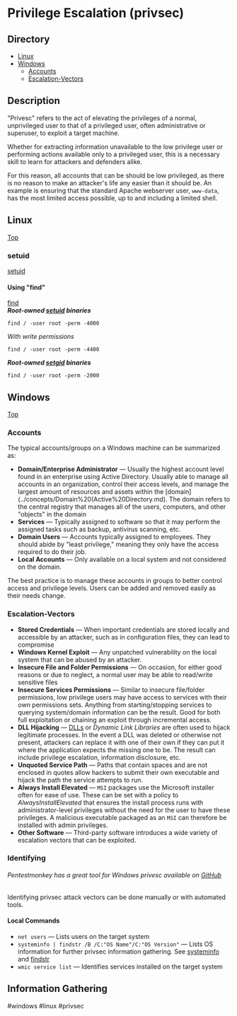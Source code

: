 # Privilege Escalation (privsec)
## Directory

- [Linux](#Linux)
- [Windows](#Windows)
	- [Accounts](#Accounts)
	- [Escalation-Vectors](#Escalation-Vectors)
## Description
"Privesc" refers to the act of elevating the privileges of a normal, unprivileged user to that of a privileged user, often administrative or superuser, to exploit a target machine. 

Whether for extracting information unavailable to the low privilege user or performing actions available only to a privileged user, this is a necessary skill to learn for attackers and defenders alike. 

For this reason, all accounts that can be should be low privileged, as there is no reason to make an attacker's life any easier than it should be. An example is ensuring that the standard Apache webserver user, `www-data`, has the most limited access possible, up to and including a limited shell. 

## Linux
[Top](#Directory)

### setuid
[setuid](../Linux%20Fundamentals/11%20File%20Permissions.md#setuid)
#### Using "find" 
[find](../../Tools,%20Binaries,%20and%20Programs/Linux%20CLI%20Utilities/Fundamental%20Linux/find.md)  
***Root-owned [setuid](../../../Knowledge%20Base/Linux%20Fundamentals/11%20File%20Permissions.md#setuid) binaries***
```
find / -user root -perm -4000
```
*With write permissions*
```
find / -user root -perm -4400
```
***Root-owned [setgid](../../../Knowledge%20Base/Linux%20Fundamentals/11%20File%20Permissions.md#setgid) binaries***
```
find / -user root -perm -2000
```


## Windows
[Top](#Directory)

### Accounts
The typical accounts/groups on a Windows machine can be summarized as:
- **Domain/Enterprise Administrator** &mdash; Usually the highest account level found in an enterprise using Active Directory. Usually able to manage all accounts in an organization, control their access levels, and manage the largest amount of resources and assets within the [domain](../concepts/Domain%20(Active%20Directory.md). The domain refers to the central registry that manages all of the users, computers, and other "objects" in the domain 
- **Services** &mdash; Typically assigned to software so that it may perform the assigned tasks such as backup, antivirus scanning, etc. 
- **Domain Users**  &mdash; Accounts typically assigned to employees. They should abide by "least privilege," meaning they only have the access required to do their job. 
- **Local Accounts**  &mdash; Only available on a local system and not considered on the domain. 

The best practice is to manage these accounts in groups to better control access and privilege levels. Users can be added and removed easily as their needs change. 

### Escalation-Vectors
- **Stored Credentials** &mdash; When important credentials are stored locally and accessible by an attacker, such as in configuration files, they can lead to compromise
- **Windows Kernel Exploit** &mdash; Any unpatched vulnerability on the local system that can be abused by an attacker. 
- **Insecure File and Folder Permissions** &mdash; On occasion, for either good reasons or due to neglect, a normal user may be able to read/write sensitive files
- **Insecure Services Permissions** &mdash; Similar to insecure file/folder permissions, low privilege users may have access to services with their own permissions sets. Anything from starting/stopping services to querying system/domain information can be the result. Good for both full exploitation or chaining an exploit through incremental access.
- **DLL Hijacking** &mdash; [DLLs](../Concepts/Windows/Dynamic%20Link%20Library%20(DLL).md) or *Dynamic Link Libraries* are often used to hijack legitimate processes. In the event a DLL was deleted or otherwise not present, attackers can replace it with one of their own if they can put it where the application expects the missing one to be. The result can include privilege escalation, information disclosure, etc. 
- **Unquoted Service Path** &mdash; Paths that contain spaces and are not enclosed in quotes allow hackers to submit their own executable and hijack the path the service attempts to run. 
- **Always Install Elevated** &mdash; `MSI` packages use the Microsoft installer often for ease of use. These can be set with a policy to *AlwaysInstallElevated* that ensures the install process runs with administrator-level privileges without the need for the user to have these privileges. A malicious executable packaged as an `MSI` can therefore be installed with admin privileges. 
- **Other Software** &mdash; Third-party software introduces a wide variety of escalation vectors that can be exploited. 

### Identifying
###### Pentestmonkey has a great tool for Windows privesc available on [GitHub](https://github.com/pentestmonkey/windows-privesc-check)

Identifying privsec attack vectors can be done manually or with automated tools. 

#### Local Commands
- `net users` &mdash; Lists users on the target system
- `systeminfo | findstr /B /C:"OS Name"/C:"OS Version"` &mdash; Lists OS information for further privsec information gathering. See [systeminfo](../../Tools,%20Binaries,%20and%20Programs/Windows/Fundamental%20Windows%20CLI/systeminfo.md) and [findstr](../../Tools,%20Binaries,%20and%20Programs/Windows/Fundamental%20Windows%20CLI/findstr.md)
- `wmic service list` &mdash; Identifies services installed on the target system
## Information Gathering
#windows #linux #privsec